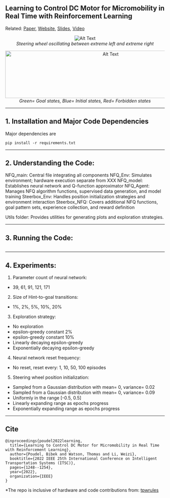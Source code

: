 ## Learning to Control DC Motor for Micromobility in Real Time with Reinforcement Learning

Related: [Paper](https://arxiv.org/abs/2108.00138),  [Website](https://stars-cs.github.io/projects/2022-06-poudel2022nfq),  [Slides](https://raw.githubusercontent.com/poudel-bibek/poudel-bibek.github.io/main/hosted_files/Other_files/NFQ_Golf_Cart.pdf), [Video](https://www.youtube.com/watch?v=TgZS54wQ3ss)


<p align="center">
  <img src="https://github.com/poudel-bibek/NFQ_Golf_Cart/blob/main/site_assets/oscillate_small.gif?raw=true" alt="Alt Text">
  <br>
  <i>Steering wheel oscillating between extreme left and extreme right</i>
</p>

<p align="center">
  <img src="https://github.com/poudel-bibek/NFQ_Golf_Cart/blob/main/site_assets/various_states.png?raw=true" width="650" height="150" alt="Alt Text">
  <br>
  <i>Green= Goal states, Blue= Initial states, Red= Forbidden states</i>
</p>

------
## 1. Installation and Major Code Dependencies

Major dependencies are 

```
pip install -r requirements.txt 
```

------
## 2. Understanding the Code:

NFQ_main: Central file integrating all components
NFQ_Env: Simulates environment; hardware execution separate from XXX
NFQ_model: Establishes neural network and Q-function approximator
NFQ_Agent: Manages NFQ algorithm functions, supervised data generation, and model training
Steerbox_Env: Handles position initialization strategies and environment interaction
Steerbox_NFQ: Covers additional NFQ functions, goal pattern sets, experience collection, and reward definition

Utils folder: Provides utilities for generating plots and exploration strategies.

------
## 3. Running the Code:

```

```

------
## 4. Experiments:

1. Parameter count of neural network: 
  - 39, 61, 91, 121, 171
  
2. Size of Hint-to-goal transitions: 
  - 1%, 2%, 5%, 10%, 20%
  
3. Exploration strategy: 
  - No exploration 
  - epsilon-greedy constant 2%
  - epsilon-greedy constant 10%
  - Linearly decaying epsilon-greedy
  - Exponentially decaying epsilon-greedy
 
4. Neural network reset frequency:
  - No reset, reset every: 1, 10, 50, 100 episodes 
  
5. Steering wheel position initialization: 
  - Sampled from a Gaussian distribution with mean= 0, variance= 0.02 
  - Sampled from a Gaussian distribution with mean= 0, variance= 0.09
  - Uniformly in the range [-0.5, 0.5]
  - Linearly expanding range as epochs progress
  - Exponentially expanding range as epochs progress

-------
## Cite

```
@inproceedings{poudel2022learning,
  title={Learning to Control DC Motor for Micromobility in Real Time with Reinforcement Learning},
  author={Poudel, Bibek and Watson, Thomas and Li, Weizi},
  booktitle={2022 IEEE 25th International Conference on Intelligent Transportation Systems (ITSC)},
  pages={1248--1254},
  year={2022},
  organization={IEEE}
}
```

*The repo is inclusive of hardware and code contributions from: [tpwrules](https://github.com/tpwrules)
